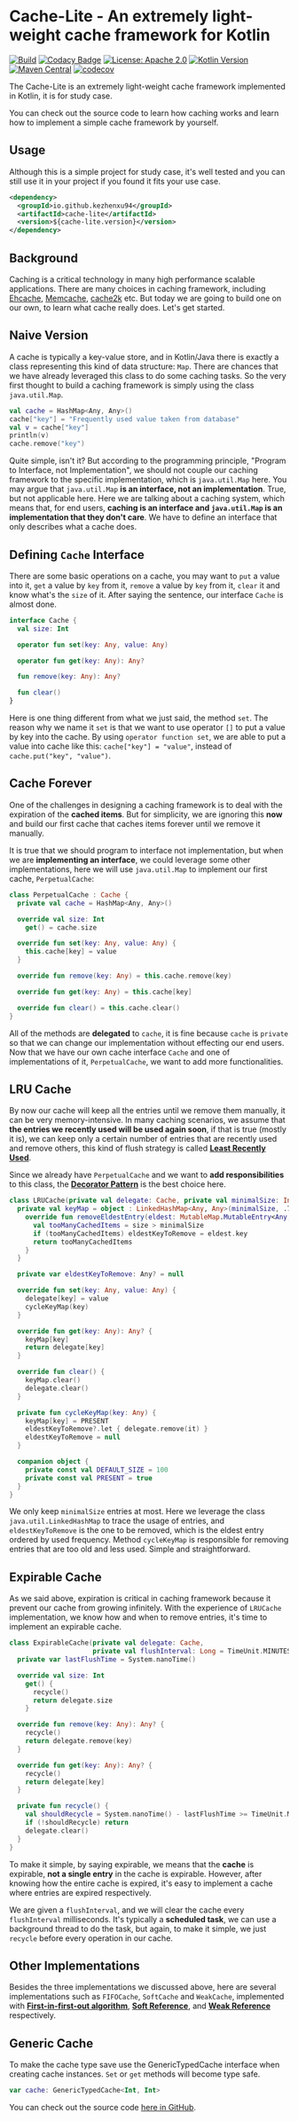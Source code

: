 Cache-Lite - An extremely light-weight cache framework for Kotlin
=================================================================

[![Build](https://github.com/kezhenxu94/cache-lite/workflows/Build/badge.svg?branch=master)](https://github.com/kezhenxu94/cache-lite/actions?query=branch%3Amaster+event%3Apush+workflow%3A%22Build%22)
[![Codacy Badge](https://api.codacy.com/project/badge/Grade/ba9c9aa2b9484f44ad1406763094bb63)](https://app.codacy.com/manual/kezhenxu94/cache-lite?utm_source=github.com&utm_medium=referral&utm_content=kezhenxu94/cache-lite&utm_campaign=Badge_Grade_Dashboard)
[![License: Apache 2.0](https://img.shields.io/badge/License-Apache%20v2.0-blue.svg)](https://apache.org)
[![Kotlin Version](https://img.shields.io/badge/Kotlin-1.3.71-blue.svg)](https://kotlinlang.org)
[![Maven Central](https://img.shields.io/maven-central/v/io.github.kezhenxu94/cache-lite)](https://mvnrepository.com/artifact/io.github.kezhenxu94/cache-lite)
[![codecov](https://codecov.io/gh/kezhenxu94/cache-lite/branch/master/graph/badge.svg)](https://codecov.io/gh/kezhenxu94/cache-lite)

The Cache-Lite is an extremely light-weight cache framework implemented in Kotlin, it is for study case.

You can check out the source code to learn how caching works and learn how to implement a simple cache framework by yourself.

## Usage

Although this is a simple project for study case, it's well tested and you can still use it in your project if you found it fits your use case.

```xml
<dependency>
  <groupId>io.github.kezhenxu94</groupId>
  <artifactId>cache-lite</artifactId>
  <version>${cache-lite.version}</version>
</dependency>
```

## Background

Caching is a critical technology in many high performance scalable applications. There are many choices in caching framework, including [Ehcache](http://www.ehcache.org/), [Memcache](https://memcached.org/), [cache2k](https://cache2k.org/) etc. But today we are going to build one on our own, to learn what cache really does. Let's get started.

## Naive Version

A cache is typically a key-value store, and in Kotlin/Java there is exactly a class representing this kind of data structure: `Map`. There are chances that we have already leveraged this class to do some caching tasks. So the very first thought to build a caching framework is simply using the class `java.util.Map`.

```kotlin
val cache = HashMap<Any, Any>()
cache["key"] = "Frequently used value taken from database"
val v = cache["key"]
println(v)
cache.remove("key")
```

Quite simple, isn't it? But according to the programming principle, "Program to Interface, not Implementation", we should not couple our caching framework to the specific implementation, which is `java.util.Map` here. You may argue that `java.util.Map` **is an interface, not an implementation**. True, but not applicable here. Here we are talking about a caching system, which means that, for end users, **caching is an interface and `java.util.Map` is an implementation that they don't care**. We have to define an interface that only describes what a cache does.

## Defining `Cache` Interface

There are some basic operations on a cache, you may want to `put` a value into it, `get` a value by `key` from it, `remove` a value by `key` from it, `clear` it and know what's the `size` of it. After saying the sentence, our interface `Cache` is almost done.

```kotlin
interface Cache {
  val size: Int

  operator fun set(key: Any, value: Any)

  operator fun get(key: Any): Any?

  fun remove(key: Any): Any?

  fun clear()
}
```

Here is one thing different from what we just said, the method `set`. The reason why we name it `set` is that we want to use operator `[]` to put a value by key into the cache. By using `operator function set`, we are able to put a value into cache like this: `cache["key"] = "value"`, instead of `cache.put("key", "value")`.

## Cache Forever

One of the challenges in designing a caching framework is to deal with the expiration of the **cached items**. But for simplicity, we are ignoring this **now** and build our first cache that caches items forever until we remove it manually.

It is true that we should program to interface not implementation, but when we are **implementing an interface**, we could leverage some other implementations, here we will use `java.util.Map` to implement our first cache, `PerpetualCache`:

```kotlin
class PerpetualCache : Cache {
  private val cache = HashMap<Any, Any>()

  override val size: Int
    get() = cache.size

  override fun set(key: Any, value: Any) {
    this.cache[key] = value
  }

  override fun remove(key: Any) = this.cache.remove(key)

  override fun get(key: Any) = this.cache[key]

  override fun clear() = this.cache.clear()
}
```

All of the methods are **delegated** to `cache`, it is fine because `cache` is `private` so that we can change our implementation without effecting our end users. Now that we have our own cache interface `Cache` and one of  implementations of it, `PerpetualCache`, we want to add more functionalities.

## LRU Cache

By now our cache will keep all the entries until we remove them manually, it can be very memory-intensive. In many caching scenarios, we assume that **the entries we recently used will be used again soon**, if that is true (mostly it is), we can keep only a certain number of entries that are recently used and remove others, this kind of flush strategy is called **[Least Recently Used](https://en.wikipedia.org/wiki/Cache_replacement_policies#LRU)**.

Since we already have `PerpetualCache` and we want to **add responsibilities** to this class, the **[Decorator Pattern](https://en.wikipedia.org/wiki/Decorator_pattern)** is the best choice here.

```kotlin
class LRUCache(private val delegate: Cache, private val minimalSize: Int = DEFAULT_SIZE) : Cache by delegate {
  private val keyMap = object : LinkedHashMap<Any, Any>(minimalSize, .75f, true) {
    override fun removeEldestEntry(eldest: MutableMap.MutableEntry<Any, Any>): Boolean {
      val tooManyCachedItems = size > minimalSize
      if (tooManyCachedItems) eldestKeyToRemove = eldest.key
      return tooManyCachedItems
    }
  }

  private var eldestKeyToRemove: Any? = null

  override fun set(key: Any, value: Any) {
    delegate[key] = value
    cycleKeyMap(key)
  }

  override fun get(key: Any): Any? {
    keyMap[key]
    return delegate[key]
  }

  override fun clear() {
    keyMap.clear()
    delegate.clear()
  }

  private fun cycleKeyMap(key: Any) {
    keyMap[key] = PRESENT
    eldestKeyToRemove?.let { delegate.remove(it) }
    eldestKeyToRemove = null
  }

  companion object {
    private const val DEFAULT_SIZE = 100
    private const val PRESENT = true
  }
}
```

We only keep `minimalSize` entries at most. Here we leverage the class `java.util.LinkedHashMap` to trace the usage of entries, and `eldestKeyToRemove` is the one to be removed, which is the eldest entry ordered by used frequency. Method `cycleKeyMap` is responsible for removing entries that are too old and less used. Simple and straightforward.

## Expirable Cache

As we said above, expiration is critical in caching framework because it prevent our cache from growing infinitely. With the experience of `LRUCache` implementation, we know how and when to remove entries, it's time to implement an expirable cache.

```kotlin
class ExpirableCache(private val delegate: Cache,
                     private val flushInterval: Long = TimeUnit.MINUTES.toMillis(1)) : Cache by delegate {
  private var lastFlushTime = System.nanoTime()

  override val size: Int
    get() {
      recycle()
      return delegate.size
    }

  override fun remove(key: Any): Any? {
    recycle()
    return delegate.remove(key)
  }

  override fun get(key: Any): Any? {
    recycle()
    return delegate[key]
  }

  private fun recycle() {
    val shouldRecycle = System.nanoTime() - lastFlushTime >= TimeUnit.MILLISECONDS.toNanos(flushInterval)
    if (!shouldRecycle) return
    delegate.clear()
  }
}
```

To make it simple, by saying expirable, we means that the **cache** is expirable, **not a single entry** in the cache is expirable. However, after knowing how the entire cache is expired, it's easy to implement a cache where entries are expired respectively.

We are given a `flushInterval`, and we will clear the cache every `flushInterval` milliseconds. It's typically a **scheduled task**, we can use a background thread to do the task, but again, to make it simple, we just `recycle` before every operation in our cache.

## Other Implementations

Besides the three implementations we discussed above, here are several implementations such as `FIFOCache`, `SoftCache` and `WeakCache`, implemented with **[First-in-first-out algorithm](https://en.wikipedia.org/wiki/FIFO_%28computing_and_electronics%29)**, **[Soft Reference](https://en.wikipedia.org/wiki/Soft_reference)**, and **[Weak Reference](https://en.wikipedia.org/wiki/Weak_reference)** respectively.

## Generic Cache

To make the cache type save use the GenericTypedCache interface when creating cache instances. `Set` or `get` methods will become type safe.

```kotlin
var cache: GenericTypedCache<Int, Int>
```

You can check out the source code [here in GitHub](https://github.com/kezhenxu94/cache-lite).
